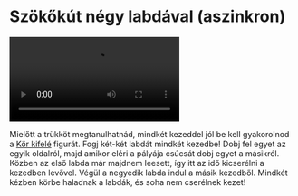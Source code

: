 # Szökőkút négy labdával (aszinkron)

![fourasynchronous](/videos/mp4/fourasynchronous.mp4)

Mielőtt a trükköt megtanulhatnád, mindkét kezeddel jól be kell gyakorolnod a [Kör kifelé](#kor-kifele) figurát. Fogj két-két labdát mindkét kezedbe! Dobj fel egyet az egyik oldalról, majd amikor eléri a pályája csúcsát dobj egyet a másikról. Közben az első labda már majdnem leesett, így itt az idő kicserélni a kezedben levővel. Végül a negyedik labda indul a másik kezedből. Mindkét kézben körbe haladnak a labdák, és soha nem cserélnek kezet!


